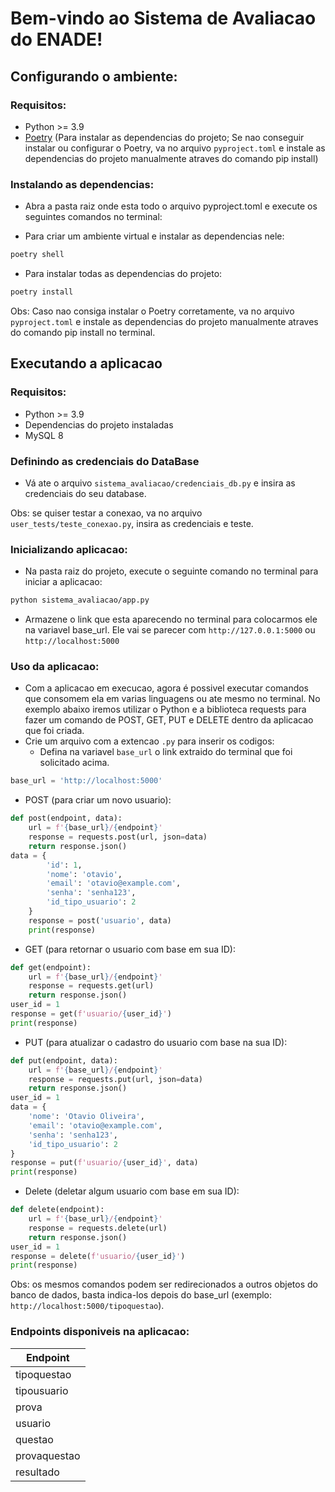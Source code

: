 # Bem-vindo ao Sistema de Avaliacao do ENADE!

## Configurando o ambiente:

### Requisitos: 
- Python >= 3.9
- [Poetry](https://python-poetry.org/docs/#installation) (Para instalar as dependencias do projeto; Se nao conseguir instalar ou configurar o Poetry, va no arquivo `pyproject.toml` e instale as dependencias do projeto manualmente atraves do comando pip install)

### Instalando as dependencias:
- Abra a pasta raiz onde esta todo o arquivo pyproject.toml e execute os seguintes comandos no terminal:

- Para criar um ambiente virtual e instalar as dependencias nele:
```bash
poetry shell
```
- Para instalar todas as dependencias do projeto:
```bash
poetry install
```

Obs: Caso nao consiga instalar o Poetry corretamente, va no arquivo `pyproject.toml` e instale as dependencias do projeto manualmente atraves do comando pip install no terminal.
  
## Executando a aplicacao

### Requisitos: 
- Python >= 3.9
- Dependencias do projeto instaladas
- MySQL 8

### Definindo as credenciais do DataBase

- Vá ate o arquivo `sistema_avaliacao/credenciais_db.py` e insira as credenciais do seu database.

Obs: se quiser testar a conexao, va no arquivo `user_tests/teste_conexao.py`, insira as credenciais e teste.

### Inicializando aplicacao:
- Na pasta raiz do projeto, execute o seguinte comando no terminal para iniciar a aplicacao:
```bash
python sistema_avaliacao/app.py
```
- Armazene o link que esta aparecendo no terminal para colocarmos ele na variavel base_url. Ele vai se parecer com `http://127.0.0.1:5000` ou `http://localhost:5000`
### Uso da aplicacao:
- Com a aplicacao em execucao, agora é possivel executar comandos que consomem ela em varias linguagens ou ate mesmo no terminal. No exemplo abaixo iremos utilizar o Python e a biblioteca requests para fazer um comando de POST, GET, PUT e DELETE dentro da aplicacao que foi criada.
- Crie um arquivo com a extencao `.py` para inserir os codigos:
  - Defina na variavel `base_url` o link extraido do terminal que foi solicitado acima.
```python
base_url = 'http://localhost:5000'
```
  - POST (para criar um novo usuario):
```python
def post(endpoint, data):
    url = f'{base_url}/{endpoint}'
    response = requests.post(url, json=data)
    return response.json()
data = {
        'id': 1,
        'nome': 'otavio',
        'email': 'otavio@example.com',
        'senha': 'senha123',
        'id_tipo_usuario': 2
    }
    response = post('usuario', data)
    print(response)
```

- GET (para retornar o usuario com base em sua ID):
```python
def get(endpoint):
    url = f'{base_url}/{endpoint}'
    response = requests.get(url)
    return response.json()
user_id = 1
response = get(f'usuario/{user_id}')
print(response)
```

- PUT (para atualizar o cadastro do usuario com base na sua ID):
```python
def put(endpoint, data):
    url = f'{base_url}/{endpoint}'
    response = requests.put(url, json=data)
    return response.json()
user_id = 1
data = {
    'nome': 'Otavio Oliveira',
    'email': 'otavio@example.com',
    'senha': 'senha123',
    'id_tipo_usuario': 2
}
response = put(f'usuario/{user_id}', data)
print(response)
```

- Delete (deletar algum usuario com base em sua ID):
```python
def delete(endpoint):
    url = f'{base_url}/{endpoint}'
    response = requests.delete(url)
    return response.json()
user_id = 1
response = delete(f'usuario/{user_id}')
print(response)
```

Obs: os mesmos comandos podem ser redirecionados a outros objetos do banco de dados, basta indica-los depois do base_url (exemplo: `http://localhost:5000/tipoquestao`).

### Endpoints disponiveis na aplicacao:
| Endpoint     |
|--------------|
| tipoquestao  |
| tipousuario  |
| prova        |
| usuario      |
| questao      |
| provaquestao |
| resultado    |